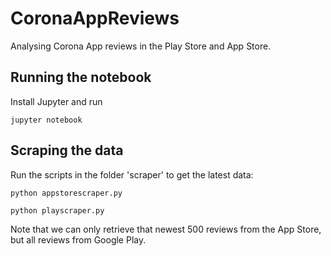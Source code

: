 # CoronaAppReviews
Analysing Corona App reviews in the Play Store and App Store.

## Running the notebook
Install Jupyter and run
    
    jupyter notebook
    
## Scraping the data
Run the scripts in the folder 'scraper' to get the latest data:
    
    python appstorescraper.py
    
    python playscraper.py

Note that we can only retrieve that newest 500 reviews from the App Store, but all reviews from Google Play.
